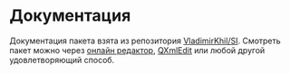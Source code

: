 # Документация 

Документация пакета взята из репозитория [VladimirKhil/SI](https://github.com/VladimirKhil/SI). Смотреть пакет можно через [онлайн редактор](http://visualxsd.com/), [QXmlEdit](https://github.com/lbellonda/qxmledit) или любой другой удовлетворяющий способ.
